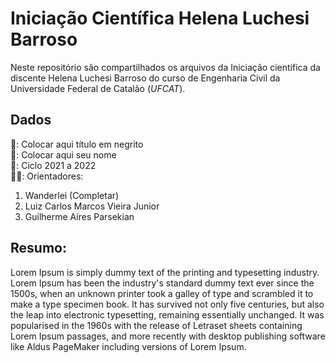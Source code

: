 # Iniciação Científica Helena Luchesi Barroso

Neste repositório são compartilhados os arquivos da Iniciação científica da discente Helena Luchesi Barroso do curso de Engenharia Civil da Universidade Federal de Catalão (*UFCAT*).

## Dados  
📝: Colocar aqui título em negrito  
👤: Colocar aqui seu nome  
📅: Ciclo 2021 a 2022  
👨‍🏫: Orientadores:  
1. Wanderlei (Completar)
2. Luiz Carlos Marcos Vieira Junior 
3. Guilherme Aires Parsekian  

## Resumo:

Lorem Ipsum is simply dummy text of the printing and typesetting industry. Lorem Ipsum has been the industry's standard dummy text ever since the 1500s, when an unknown printer took a galley of type and scrambled it to make a type specimen book. It has survived not only five centuries, but also the leap into electronic typesetting, remaining essentially unchanged. It was popularised in the 1960s with the release of Letraset sheets containing Lorem Ipsum passages, and more recently with desktop publishing software like Aldus PageMaker including versions of Lorem Ipsum.
